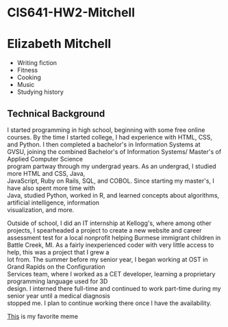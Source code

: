 # CIS641-HW2-Mitchell
# Elizabeth Mitchell 

* Writing fiction
* Fitness
* Cooking
* Music
* Studying history

## Technical Background

I started programming in high school, beginning with some free online courses. By the time I started college, 
I had experience with HTML, CSS, and Python. I then completed a bachelor's in Information Systems at  
GVSU, joining the combined Bachelor's of Information Systems/ Master's of Applied Computer Science  
program partway through my undergrad years. As an undergrad, I studied more HTML and CSS, Java,   
JavaScript, Ruby on Rails, SQL, and COBOL. Since starting my master's, I have also spent more time with  
Java, studied Python, worked in R, and learned concepts about algorithms, artificial intelligence, information  
visualization, and more.  
  
Outside of school, I did an IT internship at Kellogg's, where among other projects, I spearheaded a project to 
create a  new website and career assessment test for a local nonprofit helping Burmese immigrant children in  
Battle Creek, MI. As a fairly inexperienced coder with very little access to help, this was a project that I grew a  
lot from. The summer before my senior year, I began working at OST in Grand Rapids on the Configuration  
Services team, where I worked as a CET developer, learning a proprietary programming language used for 3D  
design. I interned there full-time and continued to work part-time during my senior year until a medical diagnosis  
stopped me. I plan to continue working there once I have the availability.

[This](https://i.pinimg.com/736x/06/8f/81/068f810d1df98af946ea111db56bccae.jpg) is my favorite meme


